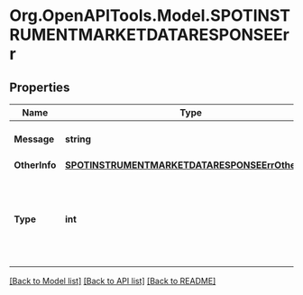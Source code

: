 # Org.OpenAPITools.Model.SPOTINSTRUMENTMARKETDATARESPONSEErr

## Properties

Name | Type | Description | Notes
------------ | ------------- | ------------- | -------------
**Message** | **string** | A message describing the error | [optional] 
**OtherInfo** | [**SPOTINSTRUMENTMARKETDATARESPONSEErrOtherInfo**](SPOTINSTRUMENTMARKETDATARESPONSEErrOtherInfo.md) |  | [optional] 
**Type** | **int** | A public facing error type. If you want to treat a specific error use the type. | [optional] 

[[Back to Model list]](../README.md#documentation-for-models) [[Back to API list]](../README.md#documentation-for-api-endpoints) [[Back to README]](../README.md)

